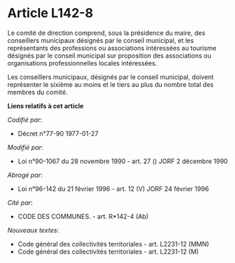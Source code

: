 # Article L142-8

Le comité de direction comprend, sous la présidence du maire, des conseillers municipaux désignés par le conseil municipal,
et les représentants des professions ou associations intéressées au tourisme désignés par le conseil municipal sur
proposition des associations ou organisations professionnelles locales intéressées.

Les conseillers municipaux, désignés par le conseil municipal, doivent représenter le sixième au moins et le tiers au plus du
nombre total des membres du comité.

**Liens relatifs à cet article**

_Codifié par_:

  - Décret n°77-90 1977-01-27

_Modifié par_:

  - Loi n°90-1067 du 28 novembre 1990 - art. 27 () JORF 2 décembre 1990

_Abrogé par_:

  - Loi n°96-142 du 21 février 1996 - art. 12 (V) JORF 24 février 1996

_Cité par_:

  - CODE DES COMMUNES. - art. R*142-4 (Ab)

_Nouveaux textes_:

  - Code général des collectivités territoriales - art. L2231-12 (MMN)
  - Code général des collectivités territoriales - art. L2231-12 (M)
